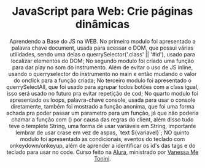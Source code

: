 <h1 align="center">JavaScript para Web: Crie páginas dinâmicas</h1>
<p align="center">
    Aprendendo a Base do JS na WEB. No primeiro modulo foi apresentado a palavra chave document, usada para acessar o DOM, que possui várias utilidades, sendo uma delas o querrySelector('.class' || '#id'), usado para localizar elementos do DOM; No segundo modulo foi criado uma função para dar play no som do instrumento. Além de evitar o uso de JS inline, usando o querryselector do instrumento no main e então mudando o valor do onclick para a função criada; No terceiro modulo foi apresentado o querrySelectAll, que foi usado para agrupar todos botões com a class igual, isso será usado no futuro pra evitar repetição de cod; No quarto modulo foi apresentado os loops, palavra-chave console, usada para usar o console diretamente, também foi mostrado a função anonima, que foi uma forma achada pra poder passar um parametro para um função, já que não poderia chamar a função com () por causa das regras do client, além disso tudo teve o templete String, uma forma de usar variáveis em String, importante lembrar de usar crase em vez de aspas, `text ${variavel}`; NO quinto modulo foi apresentado as condicionais, eventos do teclado com onkeydown/onkeyup, além de aprender a identificar os id's das tags e do teclado para usar no code.
    Curso feito na <a href="https://cursos.alura.com.br/">Alura</a>, ministrado por
    <a href="https://www.linkedin.com/in/vanessametonini/">Vanessa Me Tonini</a>.
</p>